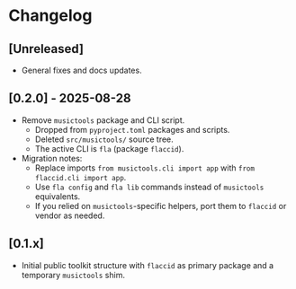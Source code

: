 # Changelog

## [Unreleased]
- General fixes and docs updates.

## [0.2.0] - 2025-08-28
- Remove `musictools` package and CLI script.
  - Dropped from `pyproject.toml` packages and scripts.
  - Deleted `src/musictools/` source tree.
  - The active CLI is `fla` (package `flaccid`).
- Migration notes:
  - Replace imports `from musictools.cli import app` with `from flaccid.cli import app`.
  - Use `fla config` and `fla lib` commands instead of `musictools` equivalents.
  - If you relied on `musictools`-specific helpers, port them to `flaccid` or vendor as needed.

## [0.1.x]
- Initial public toolkit structure with `flaccid` as primary package and a temporary `musictools` shim.
